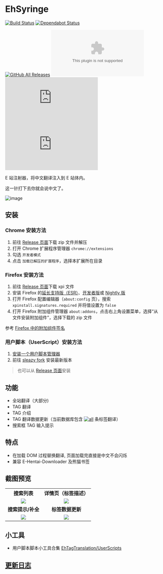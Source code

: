 # EhSyringe

[![Build Status](https://github.com/EhTagTranslation/EhSyringe/workflows/build/badge.svg)](../../actions)
[![Dependabot Status](https://api.dependabot.com/badges/status?host=github&repo=EhTagTranslation/EhSyringe)](//dependabot.com)

[![GitHub All Releases](https://img.shields.io/github/downloads/EhTagTranslation/EhSyringe/total)](../../releases)
[![GitHub Releases (by Asset)](https://img.shields.io/github/downloads/EhTagTranslation/EhSyringe/latest/ehsyringe.chrome.zip)](../../releases/latest/download/ehsyringe.chrome.zip)
[![GitHub Releases (by Asset)](https://img.shields.io/github/downloads/EhTagTranslation/EhSyringe/latest/ehsyringe.firefox.xpi)](../../releases/latest/download/ehsyringe.firefox.xpi)
[![GitHub Releases (by Asset)](https://img.shields.io/github/downloads/EhTagTranslation/EhSyringe/latest/ehsyringe.user.js)](../../releases/latest/download/ehsyringe.user.js)

E 站注射器，将中文翻译注入到 E 站体内。

这一针打下去你就会说中文了。

![image](http://user-images.githubusercontent.com/5716100/62419351-be9d7400-b6b0-11e9-86d3-680436973176.png)

## 安装

### Chrome 安装方法

1. 前往 [Release 页面](../../releases)下载 zip 文件并解压
2. 打开 Chrome 扩展程序管理器 `chrome://extensions`
3. 勾选 `开发者模式`
4. 点击 `加载已解压的扩展程序`，选择本扩展所在目录

### Firefox 安装方法

1. 前往 [Release 页面](../../releases)下载 xpi 文件
2. 安装 Firefox 的[延长支持版（ESR）](//www.mozilla.org/firefox/organizations/)、[开发者版](//www.mozilla.org/firefox/developer/)或 [Nightly 版](//nightly.mozilla.org/)
3. 打开 Firefox 配置编辑器（`about:config` 页），搜索 `xpinstall.signatures.required` 并将值设置为 `false`
4. 打开 Firefox 附加组件管理器 `about:addons`，点击右上角设置菜单，选择“从文件安装附加组件”，选择下载的 zip 文件

参考 [Firefox 中的附加组件签名](//support.mozilla.org/kb/add-ons-signing-firefox#w_dalioucllleeyzgaauoeoeoakekikakneojdeeniko)

### 用户脚本（UserScript）安装方法

1. [安装一个用户脚本管理器](//sleazyfork.org/help/installing-user-scripts)
2. 前往 [sleazy fork](//sleazyfork.org/scripts/407833) 安装最新版本

> 也可以从 [Release 页面](../../releases)安装

## 功能

-   全站翻译（大部分)
-   TAG 翻译
-   TAG 介绍
-   TAG 翻译数据更新（当前数据库包含 [![all](https://img.shields.io/endpoint?label=&color=brightgreen&url=https://ehtt.herokuapp.com/database/all/~badge)](//ehtt.now.sh/list/all) 条标签翻译）
-   搜索框 TAG 输入提示

## 特点

-   在加载 DOM 过程替换翻译, 页面加载完直接是中文不会闪烁
-   兼容 E-Hentai-Downloader 及熊猫书签

## 截图预览

<table style="font-weight: bold; text-align: center;">
    <tr>
        <td><strong>搜索列表</strong></td>
        <td><strong>详情页（标签描述）</strong></td>
    </tr>
    <tr>
        <td><img src="https://i.loli.net/2019/08/09/5MPFwd7aOsvqJXb.png"></td>
        <td><img src="https://user-images.githubusercontent.com/13471233/88816673-397b6b00-d1ef-11ea-8744-3367023fa7fb.png"></td>
    </tr>
    <tr>
        <td><strong>搜索提示/补全</strong></td>
        <td><strong>标签数据更新</strong></td>
    </tr>
    <tr>
        <td><img src="https://user-images.githubusercontent.com/5716100/60812493-310b5900-a1c4-11e9-85f7-1d4212765156.gif"></td>
        <td><img src="https://user-images.githubusercontent.com/5716100/62783460-10019500-baef-11e9-8368-a48fa40dc47d.gif"></td>
    </tr>
</table>

## 小工具

-   用户脚本脚本小工具合集 [EhTagTranslation/UserScripts](../../../UserScripts)

## [更新日志](CHANGELOG.md)
